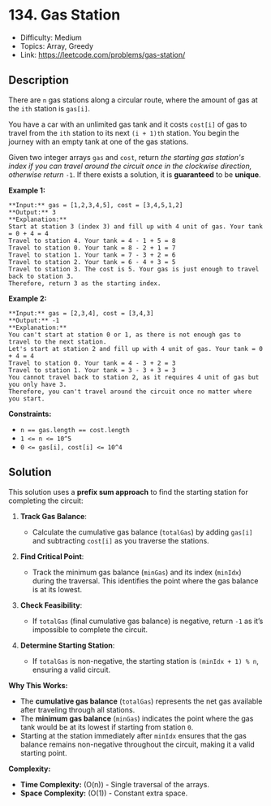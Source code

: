 # 134. Gas Station

- Difficulty: Medium
- Topics: Array, Greedy
- Link: https://leetcode.com/problems/gas-station/

## Description

There are `n` gas stations along a circular route, where the amount of gas at the `ith` station is `gas[i]`.

You have a car with an unlimited gas tank and it costs `cost[i]` of gas to travel from the `ith` station to its next `(i + 1)th` station. You begin the journey with an empty tank at one of the gas stations.

Given two integer arrays `gas` and `cost`, return *the starting gas station's index if you can travel around the circuit once in the clockwise direction, otherwise return* `-1`. If there exists a solution, it is **guaranteed** to be **unique**.

**Example 1:**

```
**Input:** gas = [1,2,3,4,5], cost = [3,4,5,1,2]
**Output:** 3
**Explanation:**
Start at station 3 (index 3) and fill up with 4 unit of gas. Your tank = 0 + 4 = 4
Travel to station 4. Your tank = 4 - 1 + 5 = 8
Travel to station 0. Your tank = 8 - 2 + 1 = 7
Travel to station 1. Your tank = 7 - 3 + 2 = 6
Travel to station 2. Your tank = 6 - 4 + 3 = 5
Travel to station 3. The cost is 5. Your gas is just enough to travel back to station 3.
Therefore, return 3 as the starting index.

```

**Example 2:**

```
**Input:** gas = [2,3,4], cost = [3,4,3]
**Output:** -1
**Explanation:**
You can't start at station 0 or 1, as there is not enough gas to travel to the next station.
Let's start at station 2 and fill up with 4 unit of gas. Your tank = 0 + 4 = 4
Travel to station 0. Your tank = 4 - 3 + 2 = 3
Travel to station 1. Your tank = 3 - 3 + 3 = 3
You cannot travel back to station 2, as it requires 4 unit of gas but you only have 3.
Therefore, you can't travel around the circuit once no matter where you start.

```

**Constraints:**

- `n == gas.length == cost.length`
- `1 <= n <= 10^5`
- `0 <= gas[i], cost[i] <= 10^4`

## Solution

This solution uses a **prefix sum approach** to find the starting station for completing the circuit:

1. **Track Gas Balance**:
   - Calculate the cumulative gas balance (`totalGas`) by adding `gas[i]` and subtracting `cost[i]` as you traverse the stations.

2. **Find Critical Point**:
   - Track the minimum gas balance (`minGas`) and its index (`minIdx`) during the traversal. This identifies the point where the gas balance is at its lowest.

3. **Check Feasibility**:
   - If `totalGas` (final cumulative gas balance) is negative, return `-1` as it’s impossible to complete the circuit.

4. **Determine Starting Station**:
   - If `totalGas` is non-negative, the starting station is `(minIdx + 1) % n`, ensuring a valid circuit.

**Why This Works:**

- The **cumulative gas balance** (`totalGas`) represents the net gas available after traveling through all stations.
- The **minimum gas balance** (`minGas`) indicates the point where the gas tank would be at its lowest if starting from station `0`.
- Starting at the station immediately after `minIdx` ensures that the gas balance remains non-negative throughout the circuit, making it a valid starting point.

**Complexity:**

- **Time Complexity:** \(O(n)\) - Single traversal of the arrays.
- **Space Complexity:** \(O(1)\) - Constant extra space.
